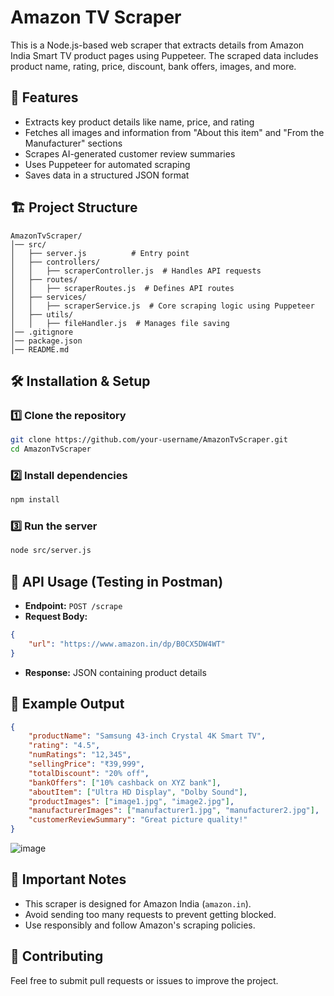 # Amazon TV Scraper

This is a Node.js-based web scraper that extracts details from Amazon India Smart TV product pages using Puppeteer. The scraped data includes product name, rating, price, discount, bank offers, images, and more.

## 🚀 Features
- Extracts key product details like name, price, and rating
- Fetches all images and information from "About this item" and "From the Manufacturer" sections
- Scrapes AI-generated customer review summaries
- Uses Puppeteer for automated scraping
- Saves data in a structured JSON format

## 🏗 Project Structure
```
AmazonTvScraper/
│── src/
│   ├── server.js          # Entry point
│   ├── controllers/
│   │   ├── scraperController.js  # Handles API requests
│   ├── routes/
│   │   ├── scraperRoutes.js  # Defines API routes
│   ├── services/
│   │   ├── scraperService.js  # Core scraping logic using Puppeteer
│   ├── utils/
│   │   ├── fileHandler.js  # Manages file saving
│── .gitignore
│── package.json
│── README.md
```

## 🛠 Installation & Setup
### 1️⃣ Clone the repository
```bash
git clone https://github.com/your-username/AmazonTvScraper.git
cd AmazonTvScraper
```

### 2️⃣ Install dependencies
```bash
npm install
```

### 3️⃣ Run the server
```bash
node src/server.js
```

## 📡 API Usage (Testing in Postman)

- **Endpoint:** `POST /scrape`
- **Request Body:**
```json
{
    "url": "https://www.amazon.in/dp/B0CX5DW4WT"
}
```
- **Response:** JSON containing product details

## 📌 Example Output
```json
{
    "productName": "Samsung 43-inch Crystal 4K Smart TV",
    "rating": "4.5",
    "numRatings": "12,345",
    "sellingPrice": "₹39,999",
    "totalDiscount": "20% off",
    "bankOffers": ["10% cashback on XYZ bank"],
    "aboutItem": ["Ultra HD Display", "Dolby Sound"],
    "productImages": ["image1.jpg", "image2.jpg"],
    "manufacturerImages": ["manufacturer1.jpg", "manufacturer2.jpg"],
    "customerReviewSummary": "Great picture quality!"
}
```

![image](https://github.com/user-attachments/assets/dc744cf4-7a4f-4ee8-a2c4-6e3c8d56f860)


## 🛑 Important Notes
- This scraper is designed for Amazon India (`amazon.in`).
- Avoid sending too many requests to prevent getting blocked.
- Use responsibly and follow Amazon's scraping policies.

## 🤝 Contributing
Feel free to submit pull requests or issues to improve the project.


